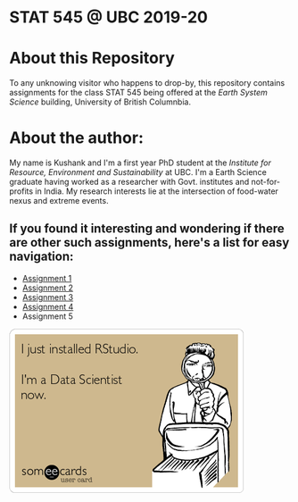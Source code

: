 # STAT 545 @ UBC 2019-20

# __About this Repository__
To any unknowing visitor who happens to drop-by, this repository contains assignments for the class STAT 545 being offered at the _Earth System Science_ building, University of British Columnbia. 

# __About the author__:
My name is Kushank and I'm a first year PhD student at the _Institute for Resource, Environment and Sustainability_ at UBC. I'm a Earth Science graduate having worked as a researcher with Govt. institutes and not-for-profits in India. My research interests lie at the intersection of food-water nexus and extreme events. 


## If you found it interesting and wondering if there are other such assignments, here's a list for easy navigation:

* [Assignment 1](https://github.com/STAT545-UBC-hw-2019-20/stat545-hw-kushankb) 
* [Assignment 2](https://stat545-ubc-hw-2019-20.github.io/stat545-hw-kushankb/HW02/hw02.html)
* [Assignment 3](https://stat545-ubc-hw-2019-20.github.io/stat545-hw-kushankb/HW03/hw03.html)
* [Assignment 4](https://github.com/STAT545-UBC-hw-2019-20/stat545-hw-kushankb/tree/master/HW04)
* Assignment 5

![Are you a data scientist?](datascience.png)
